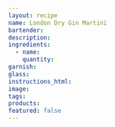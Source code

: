 ```yaml
---
layout: recipe
name: London Dry Gin Martini
bartender:
description:
ingredients:
  - name:
    quantity:
garnish:
glass:
instructions_html:
image:
tags:
products:
featured: false
---
```

